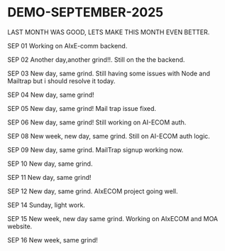 # DEMO-SEPTEMBER-2025
LAST MONTH WAS GOOD, LETS MAKE THIS MONTH EVEN BETTER.

SEP 01
Working on AIxE-comm backend.

SEP 02
Another day,another grind!!.
Still on the the backend.

SEP 03
New day, same grind.
Still having some issues with Node and Mailtrap but i should resolve it today.

SEP 04
New day, same grind!

SEP 05
New day, same grind!
Mail trap issue fixed.

SEP 06
New day, same grind!
Still working on AI-ECOM auth.

SEP 08
New week, new day, same grind.
Still on AI-ECOM auth logic.

SEP 09
New day, same grind.
MailTrap signup working now.

SEP 10
New day, same grind.

SEP 11
New day, same grind!

SEP 12
New day, same grind.
AIxECOM project going well.

SEP 14
Sunday, light work.

SEP 15
New week, new day same grind.
Working on AIxECOM and MOA website.

SEP 16
New week, same grind!
